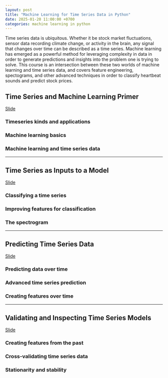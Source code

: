 ```yaml
---
layout: post
title: "Machine Learning for Time Series Data in Python"
date: 2025-01-20 11:00:00 +0700
categories: machine learning in python
---
```


Time series data is ubiquitous. Whether it be stock market fluctuations, sensor data recording climate change, or activity in the brain, any signal that changes over time can be described as a time series. Machine learning has emerged as a powerful method for leveraging complexity in data in order to generate predictions and insights into the problem one is trying to solve. This course is an intersection between these two worlds of machine learning and time series data, and covers feature engineering, spectograms, and other advanced techniques in order to classify heartbeat sounds and predict stock prices.


##  Time Series and Machine Learning Primer

[Slide]({{site.baseurl}}/files/Machine_Learning_for_Time_Series_Data_in_Python_C1.pdf)

### Timeseries kinds and applications
### Machine learning basics
### Machine learning and time series data

---
## Time Series as Inputs to a Model

[Slide]({{site.baseurl}}/files/Machine_Learning_for_Time_Series_Data_in_Python_C2.pdf)

### Classifying a time series
### Improving features for classification
### The spectrogram


---
## Predicting Time Series Data

[Slide]({{site.baseurl}}/files/Machine_Learning_for_Time_Series_Data_in_Python_C3.pdf)

### Predicting data over time
### Advanced time series prediction
### Creating features over time


---
## Validating and Inspecting Time Series Models

[Slide]({{site.baseurl}}/files/Machine_Learning_for_Time_Series_Data_in_Python_C4.pdf)

### Creating features from the past
### Cross-validating time series data
### Stationarity and stability
